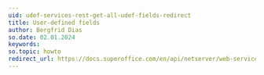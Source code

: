 ```yaml
---
uid: udef-services-rest-get-all-udef-fields-redirect
title: User-defined fields
author: Bergfrid Dias
so.date: 02.01.2024
keywords: 
so.topic: howto
redirect_url: https://docs.superoffice.com/en/api/netserver/web-services/howto/custom-objects/rest-get-all-udef-fields.html
---
```

